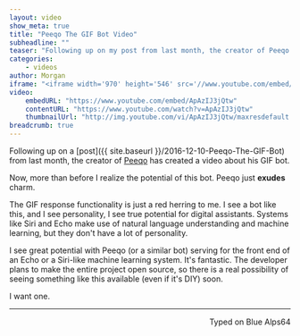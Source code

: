 ```yaml
---
layout: video
show_meta: true
title: "Peeqo The GIF Bot Video"
subheadline: ""
teaser: "Following up on my post from last month, the creator of Peeqo has created a video about his GIF bot."
categories:
    - videos
author: Morgan
iframe: "<iframe width='970' height='546' src='//www.youtube.com/embed/ApAzIJ3jQtw' frameborder='0' allowfullscreen></iframe>"
video:
    embedURL: "https://www.youtube.com/embed/ApAzIJ3jQtw"
    contentURL: "https://www.youtube.com/watch?v=ApAzIJ3jQtw"
    thumbnailUrl: "http://img.youtube.com/vi/ApAzIJ3jQtw/maxresdefault.jpg"
breadcrumb: true
---
```


Following up on a [post]({{ site.baseurl }}/2016-12-10-Peeqo-The-GIF-Bot) from last month, the creator of [Peeqo](http://peeqo.com/) has created a video about his GIF bot.

Now, more than before I realize the potential of this bot. Peeqo just **exudes** charm.

The GIF response functionality is just a red herring to me. I see a bot like this, and I see personality, I see true potential for digital assistants. Systems like Siri and Echo make use of natural language understanding and machine learning, but they don't have a lot of personality.

I see great potential with Peeqo (or a similar bot) serving for the front end of an Echo or a Siri-like machine learning system. It's fantastic. The developer plans to make the entire project open source, so there is a real possibility of seeing something like this available (even if it's DIY) soon.

I want one.

---
<p align="right">Typed on Blue Alps64</p>
